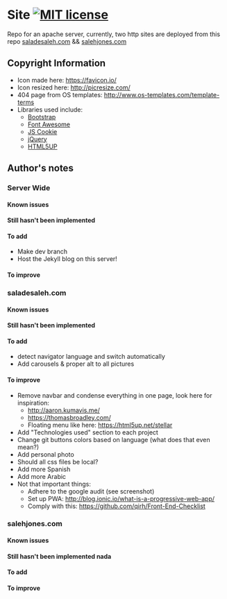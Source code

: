 # Site [![MIT license](https://img.shields.io/badge/license-MIT-lightgrey.svg)](https://raw.githubusercontent.com/qirh/site/master/LICENSE)
Repo for an apache server, currently, two http sites are deployed from this repo [saladesaleh.com](http://saladesaleh.com) && [salehjones.com](http://salehjones.com)

## Copyright Information
* Icon made here: https://favicon.io/
* Icon resized here: http://picresize.com/
* 404 page from OS templates: http://www.os-templates.com/template-terms
* Libraries used include:
    * [Bootstrap](https://getbootstrap.com/)
    * [Font Awesome](http://fontawesome.io/)
    * [JS Cookie](https://github.com/js-cookie/js-cookie)
    * [jQuery](https://jquery.com/)
    * [HTML5UP](https://html5up.net/)

## Author's notes
### Server Wide
#### Known issues
#### Still hasn't been implemented
#### To add
* Make dev branch
* Host the Jekyll blog on this server!
#### To improve

### saladesaleh.com
#### Known issues
#### Still hasn't been implemented
#### To add
* detect navigator language and switch automatically
* Add carousels & proper alt to all pictures
#### To improve
* Remove navbar and condense everything in one page, look here for inspiration:
    * http://aaron.kumavis.me/
    * https://thomasbroadley.com/
    * Floating menu like here: https://html5up.net/stellar
* Add "Technologies used" section to each project
* Change git buttons colors based on language (what does that even mean?)
* Add personal photo
* Should all css files be local?
* Add more Spanish
* Add more Arabic
* Not that important things:
    * Adhere to the google audit (see screenshot)
    * Set up PWA: http://blog.ionic.io/what-is-a-progressive-web-app/
    * Comply with this: https://github.com/qirh/Front-End-Checklist

### salehjones.com
#### Known issues
#### Still hasn't been implemented nada
#### To add
#### To improve
